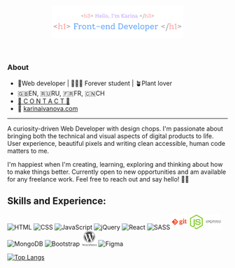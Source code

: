 <br>
<br>
<p align="center"><a href=""><img width="300px" src="https://raw.githubusercontent.com/karina4840/karina4840/c492e22f7f71355c7f36a1aaffafb62369d5f3fe/guthub-name.svg"/></a></p>
<br>

### About

- 🚀Web developer | 👩🏻‍💻 Forever student | 🪴Plant lover
- 🇬🇧EN, 🇷🇺RU, 🇫🇷FR, 🇨🇳CH 
- [📨 C O N T A C T 📨](mailto:karina4840@gmail.com)
- 📍 [karinaivanova.com](https://karina4840.github.io/portfolio-me/)
---
A curiosity-driven Web Developer with design chops.
I'm passionate about bringing both the technical and visual aspects of digital products to life. User experience, beautiful pixels and writing clean accessible, human code matters to me.

I'm happiest when I'm creating, learning, exploring and thinking about how to make things better. Currently open to new opportunities and am available for any freelance work. Feel free to reach out and say hello! 👋🏻

## Skills and Experience:

<p>
 
  <img width= 35px alt="HTML" src="https://cdn.jsdelivr.net/gh/devicons/devicon/icons/html5/html5-original-wordmark.svg" />
  <img width= 35px alt="CSS" src="https://cdn.jsdelivr.net/gh/devicons/devicon/icons/css3/css3-original-wordmark.svg" />
  <img width= 35px alt="JavaScript" src="https://cdn.jsdelivr.net/gh/devicons/devicon/icons/javascript/javascript-original.svg" />
  <img width= 35px alt="jQuery" src="https://cdn.jsdelivr.net/gh/devicons/devicon/icons/jquery/jquery-plain-wordmark.svg" />
  <img width= 35px alt="React" src="https://cdn.jsdelivr.net/gh/devicons/devicon/icons/react/react-original-wordmark.svg"/>
  <img width= 35px alt="SASS" src="https://cdn.jsdelivr.net/gh/devicons/devicon/icons/sass/sass-original.svg" />
  <img width= 35px alt="git" src="https://raw.githubusercontent.com/devicons/devicon/2ae2a900d2f041da66e950e4d48052658d850630/icons/git/git-plain-wordmark.svg"/>
  <img width= 35px alt="Node.js" src="https://raw.githubusercontent.com/devicons/devicon/2ae2a900d2f041da66e950e4d48052658d850630/icons/nodejs/nodejs-original.svg"/>
 <img width= 35px alt="express" src="https://raw.githubusercontent.com/devicons/devicon/2ae2a900d2f041da66e950e4d48052658d850630/icons/express/express-original-wordmark.svg"/>
 <img width= 35px alt="MongoDB" src="https://cdn.jsdelivr.net/gh/devicons/devicon/icons/mongodb/mongodb-original-wordmark.svg"/>
 <img width= 35px alt="Bootstrap" src="https://cdn.jsdelivr.net/gh/devicons/devicon/icons/bootstrap/bootstrap-plain-wordmark.svg" />
 <img width= 35px alt="WordPress" src="https://raw.githubusercontent.com/devicons/devicon/2ae2a900d2f041da66e950e4d48052658d850630/icons/wordpress/wordpress-plain-wordmark.svg" />
 <img width= 35px alt="Figma" src="https://cdn.jsdelivr.net/gh/devicons/devicon/icons/figma/figma-original.svg" />
  

</p>


[![Top Langs](https://github-readme-stats.vercel.app/api/top-langs/?username=karina4840&layout=compact&theme=buefy)](https://github.com/anuraghazra/github-readme-stats)

